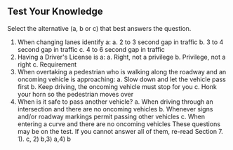 ## Test Your Knowledge
Select the alternative (a, b or c) that best answers the question.
1. When changing lanes identify a:
a. 2 to 3 second gap in traffic
b. 3 to 4 second gap in traffic
c. 4 to 6 second gap in traffic
2. Having a Driver's License is a:
a. Right, not a privilege
b. Privilege, not a right
c. Requirement
3. When overtaking a pedestrian who is walking along the roadway and an oncoming vehicle is approaching:
a. Slow down and let the vehicle pass first
b. Keep driving, the oncoming vehicle must stop for you
c. Honk your horn so the pedestrian moves over
4. When is it safe to pass another vehicle?
a. When driving through an intersection and there are no oncoming vehicles
b. Whenever signs and/or roadway markings permit passing other vehicles
c. When entering a curve and there are no oncoming vehicles
These questions may be on the test. If you cannot answer all of them, re-read Section 7.
1). c, 2) b,3) a,4) b